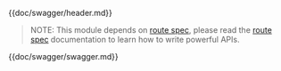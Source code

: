 {{doc/swagger/header.md}}


> NOTE: This module depends on [route spec](/doc/spec/spec.html), please read the [route spec](/doc/spec/spec.html) documentation to learn how to write powerful APIs.


{{doc/swagger/swagger.md}}